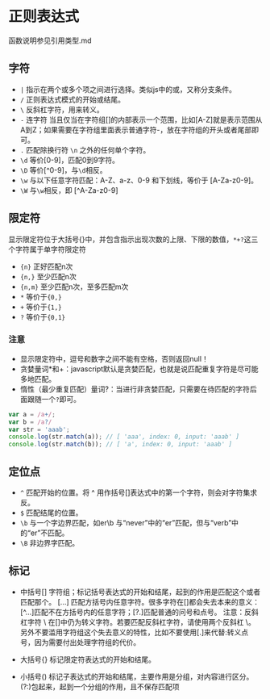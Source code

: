 # 正则表达式
函数说明参见引用类型.md
## 字符
- `|` 指示在两个或多个项之间进行选择。类似js中的或，又称分支条件。
- `/` 正则表达式模式的开始或结尾。
- `\` 反斜杠字符，用来转义。
- `-` 连字符 当且仅当在字符组[]的内部表示一个范围，比如[A-Z]就是表示范围从A到Z；如果需要在字符组里面表示普通字符-，放在字符组的开头或者尾部即可。
- `.` 匹配除换行符 `\n` 之外的任何单个字符。
- `\d` 等价[0-9]，匹配0到9字符。
- `\D` 等价[^0-9]，与`\d`相反。
- `\w` 与以下任意字符匹配：A-Z、a-z、0-9 和下划线，等价于 [A-Za-z0-9]。
- `\W` 与`\w`相反，即 [^A-Za-z0-9]

## 限定符
显示限定符位于大括号{}中，并包含指示出现次数的上限、下限的数值，`*+?`这三个字符属于单字符限定符
- `{n}` 正好匹配n次
- `{n,}` 至少匹配n次
- `{n,m}` 至少匹配n次，至多匹配m次
- `*` 等价于`{0,}`
- `+` 等价于`{1,}`
- `?` 等价于`{0,1}`

### 注意
- 显示限定符中，逗号和数字之间不能有空格，否则返回null！
- 贪婪量词*和+：javascript默认是贪婪匹配，也就是说匹配重复字符是尽可能多地匹配。
- 惰性（最少重复匹配）量词?：当进行非贪婪匹配，只需要在待匹配的字符后面跟随一个`?`即可。
```javascript
var a = /a+/;
var b = /a?/
var str = 'aaab';
console.log(str.match(a)); // [ 'aaa', index: 0, input: 'aaab' ]
console.log(str.match(b)); // [ 'a', index: 0, input: 'aaab' ]
```

## 定位点
- `^` 匹配开始的位置。将 ^ 用作括号[]表达式中的第一个字符，则会对字符集求反。
- `$` 匹配结尾的位置。
- `\b` 与一个字边界匹配，如er\b 与“never”中的“er”匹配，但与“verb”中的“er”不匹配。
- `\B` 非边界字匹配。

## 标记

- 中括号[] 字符组；标记括号表达式的开始和结尾，起到的作用是匹配这个或者匹配那个。
[...] 匹配方括号内任意字符。很多字符在[]都会失去本来的意义：[^...]匹配不在方括号内的任意字符；[?.]匹配普通的问号和点号。
注意：反斜杠字符 \ 在[]中仍为转义字符。若要匹配反斜杠字符，请使用两个反斜杠 \\。
另外不要滥用字符组这个失去意义的特性，比如不要使用[.]来代替\:转义点号，因为需要付出处理字符组的代价。

- 大括号{} 标记限定符表达式的开始和结尾。

- 小括号() 标记子表达式的开始和结尾，主要作用是分组，对内容进行区分。
(?:)包起来，起到一个分组的作用，且不保存匹配项
